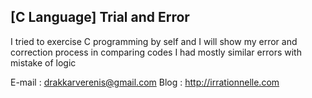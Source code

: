 ## [C Language] Trial and Error
I tried to exercise C programming by self and I will show my error and correction process in comparing codes 
I had mostly similar errors with mistake of logic

E-mail : drakkarverenis@gmail.com
Blog : http://irrationnelle.com
